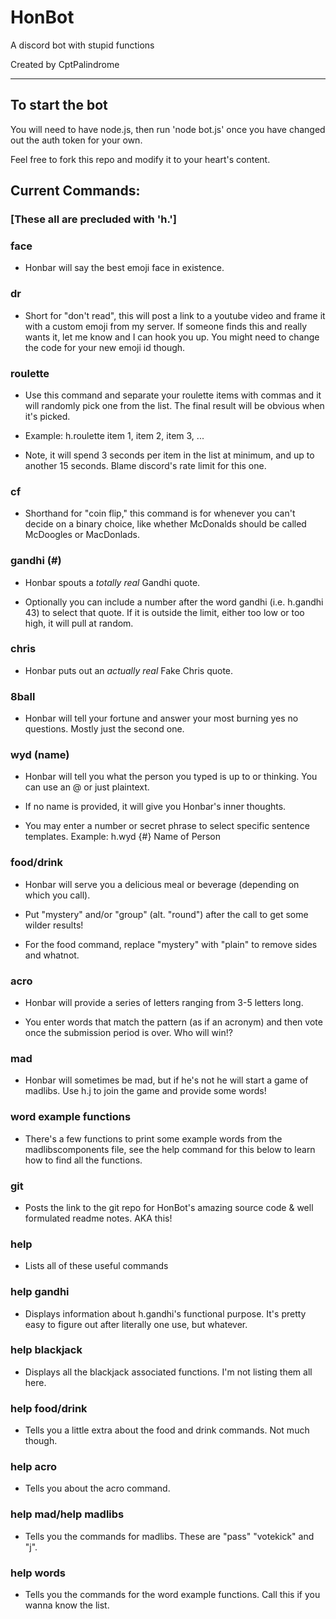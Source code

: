 # HonBot

A discord bot with stupid functions

Created by CptPalindrome

---

## To start the bot

You will need to have node.js, then run 'node bot.js' once you have changed out the auth token for your own.

Feel free to fork this repo and modify it to your heart's content.

## Current Commands:

### [These all are precluded with 'h.']

### face

- Honbar will say the best emoji face in existence.

### dr

- Short for "don't read", this will post a link to a youtube video and frame it with a custom emoji from my server. If someone finds this and really wants it, let me know and I can hook you up. You might need to change the code for your new emoji id though.

### roulette

- Use this command and separate your roulette items with commas and it will randomly pick one from the list. The final result will be obvious when it's picked.

- Example: h.roulette item 1, item 2, item 3, ...

- Note, it will spend 3 seconds per item in the list at minimum, and up to another 15 seconds. Blame discord's rate limit for this one.

### cf

- Shorthand for "coin flip," this command is for whenever you can't decide on a binary choice, like whether McDonalds should be called McDoogles or MacDonlads.

### gandhi (#)

- Honbar spouts a *totally real* Gandhi quote.

- Optionally you can include a number after the word gandhi (i.e. h.gandhi 43) to select that quote. If it is outside the limit, either too low or too high, it will pull at random.

### chris

- Honbar puts out an *actually real* Fake Chris quote.

### 8ball

- Honbar will tell your fortune and answer your most burning yes no questions. Mostly just the second one.

### wyd (name)

- Honbar will tell you what the person you typed is up to or thinking. You can use an @ or just plaintext.

- If no name is provided, it will give you Honbar's inner thoughts.

- You may enter a number or secret phrase to select specific sentence templates. Example: h.wyd {#} Name of Person

### food/drink

- Honbar will serve you a delicious meal or beverage (depending on which you call).

- Put "mystery" and/or "group" (alt. "round") after the call to get some wilder results!

- For the food command, replace "mystery" with "plain" to remove sides and whatnot.

### acro

- Honbar will provide a series of letters ranging from 3-5 letters long.

- You enter words that match the pattern (as if an acronym) and then vote once the submission period is over. Who will win!?

### mad

- Honbar will sometimes be mad, but if he's not he will start a game of madlibs. Use h.j to join the game and provide some words!

### word example functions

- There's a few functions to print some example words from the madlibscomponents file, see the help command for this below to learn how to find all the functions.

### git

- Posts the link to the git repo for HonBot's amazing source code & well formulated readme notes. AKA this!

### help

- Lists all of these useful commands

### help gandhi

- Displays information about h.gandhi's functional purpose. It's pretty easy to figure out after literally one use, but whatever.

### help blackjack

- Displays all the blackjack associated functions. I'm not listing them all here.

### help food/drink

- Tells you a little extra about the food and drink commands. Not much though.

### help acro

- Tells you about the acro command.

### help mad/help madlibs

- Tells you the commands for madlibs. These are "pass" "votekick" and "j".

### help words

- Tells you the commands for the word example functions. Call this if you wanna know the list.
